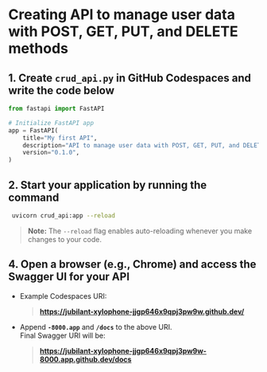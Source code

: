 # Creating API to manage user data with POST, GET, PUT, and DELETE methods

## 1. Create `crud_api.py` in GitHub Codespaces and write the code below

```python
from fastapi import FastAPI

# Initialize FastAPI app
app = FastAPI(
    title="My first API",
    description="API to manage user data with POST, GET, PUT, and DELETE methods.",
    version="0.1.0",
)

```

## 2.  Start your application by running the command 
```bash
 uvicorn crud_api:app --reload
```
> **Note:** The `--reload` flag enables auto-reloading whenever you make changes to your code.


## 4. Open a browser (e.g., Chrome) and access the Swagger UI for your API

   - Example Codespaces URI:  
     > **https://jubilant-xylophone-jjgp646x9qpj3pw9w.github.dev/**

   - Append **`-8000.app`** and **`/docs`** to the above URI.  
     Final Swagger URI will be:  
     > **https://jubilant-xylophone-jjgp646x9qpj3pw9w-8000.app.github.dev/docs**

